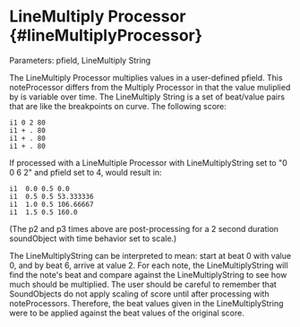 LineMultiply Processor {#lineMultiplyProcessor}
======================

Parameters: pfield, LineMultiply String

The LineMultiply Processor multiplies values in a user-defined pfield.
This noteProcessor differs from the Multiply Processor in that the value
muliplied by is variable over time. The LineMultiply String is a set of
beat/value pairs that are like the breakpoints on curve. The following
score:

    i1 0 2 80
    i1 + . 80
    i1 + . 80
    i1 + . 80

If processed with a LineMultiple Processor with LineMultiplyString set
to "0 0 6 2" and pfield set to 4, would result in:

    i1  0.0 0.5 0.0
    i1  0.5 0.5 53.333336
    i1  1.0 0.5 106.66667
    i1  1.5 0.5 160.0

(The p2 and p3 times above are post-processing for a 2 second duration
soundObject with time behavior set to scale.)

The LineMultiplyString can be interpreted to mean: start at beat 0 with
value 0, and by beat 6, arrive at value 2. For each note, the
LineMultiplyString will find the note's beat and compare against the
LineMultiplyString to see how much should be multiplied. The user should
be careful to remember that SoundObjects do not apply scaling of score
until after processing with noteProcessors. Therefore, the beat values
given in the LineMultiplyString were to be applied against the beat
values of the original score.

